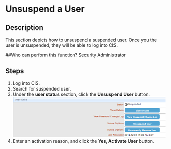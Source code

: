 # Unsuspend a User
## Description
This section depicts how to unsuspend a suspended user. Once you the user is unsuspended, they will be able to log into CIS.

##Who can perform this function?
Security Administrator

## Steps
1. Log into CIS.
2. Search for suspended user.
3. Under the **user status** section, click the **Unsuspend User** button.
![](uu-3.png)
4. Enter an activation reason, and click the **Yes, Activate User** button.


